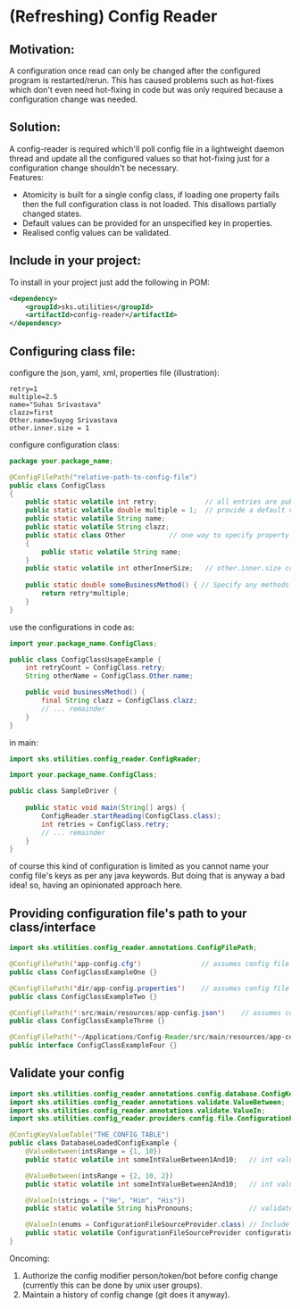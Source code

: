 # (Refreshing) Config Reader

## Motivation:
A configuration once read can only be changed after the configured program is restarted/rerun.
This has caused problems such as hot-fixes which don't even need hot-fixing in code but was only required because a configuration change was needed.

## Solution:
A config-reader is required which'll poll config file in a lightweight daemon thread and update all the configured values so that hot-fixing just for a configuration change shouldn't be necessary.  
Features:
- Atomicity is built for a single config class, if loading one property fails then the full configuration class is not loaded. This disallows partially changed states.
- Default values can be provided for an unspecified key in properties.
- Realised config values can be validated.

## Include in your project:
To install in your project just add the following in POM:
```xml
<dependency>
    <groupId>sks.utilities</groupId>
    <artifactId>config-reader</artifactId>
</dependency>
```

## Configuring class file:
configure the json, yaml, xml, properties file (illustration):
```properties
retry=1
multiple=2.5
name="Suhas Srivastava"
clazz=first
Other.name=Suyog Srivastava
other.inner.size = 1
```

configure configuration class:
```java
package your.package_name;

@ConfigFilePath("relative-path-to-config-file")
public class ConfigClass
{
    public static volatile int retry;            // all entries are public static so that you don't need to create unnecessary objects
    public static volatile double multiple = 1;  // provide a default value
    public static volatile String name;
    public static volatile String clazz;
    public static class Other           // one way to specify property grouping {see Other.name in the config file}
    {
        public static volatile String name;
    }
    public static volatile int otherInnerSize;   // other.inner.size converted to otherInnerSize. Another way to specify grouping
    
    public static double someBusinessMethod() { // Specify any methods (must be static)
        return retry*multiple;
    }
}
```

use the configurations in code as:
```java
import your.package_name.ConfigClass;

public class ConfigClassUsageExample {
    int retryCount = ConfigClass.retry;
    String otherName = ConfigClass.Other.name;

    public void businessMethod() {
        final String clazz = ConfigClass.clazz;
        // ... remainder
    }
}
```

in main:
```java
import sks.utilities.config_reader.ConfigReader;

import your.package_name.ConfigClass;

public class SampleDriver {
    
    public static void main(String[] args) {
        ConfigReader.startReading(ConfigClass.class);
        int retries = ConfigClass.retry;
        // ... remainder
    }
}
```

of course this kind of configuration is limited as you cannot name your config file's keys as per any java keywords. But doing that is anyway a bad idea!
so, having an opinionated approach here.

## Providing configuration file's path to your class/interface

```java
import sks.utilities.config_reader.annotations.ConfigFilePath;

@ConfigFilePath('app-config.cfg')               // assumes config file is in mvn like path of src/main/resources
public class ConfigClassExampleOne {}

@ConfigFilePath('dir/app-config.properties')    // assumes config file is in mvn like path having one more internal directory (dir) src/main/resources/dir/
public class ConfigClassExampleTwo {}

@ConfigFilePath(':src/main/resources/app-config.json')    // assumes config from project's root, so for a project named `config-reader` this annotated path is config-reader/src/main/resources/app-config.json
public class ConfigClassExampleThree {}

@ConfigFilePath('~/Applications/Config-Reader/src/main/resources/app-config.json')    // assumes config file from absolute path, i.e. any path starting from [A-Z]:/ (windows drives paths like C:/, D:\) or [~, /] (unix home and root paths) will be considered absolute paths
public interface ConfigClassExampleFour {}
```

## Validate your config

```java
import sks.utilities.config_reader.annotations.config.database.ConfigKeyValueTable;
import sks.utilities.config_reader.annotations.validate.ValueBetween;
import sks.utilities.config_reader.annotations.validate.ValueIn;
import sks.utilities.config_reader.providers.config.file.ConfigurationFileSourceProvider;

@ConfigKeyValueTable("THE_CONFIG_TABLE")
public class DatabaseLoadedConfigExample {
    @ValueBetween(intsRange = {1, 10})
    public static volatile int someIntValueBetween1And10;   // int value to be validated between 1 (inclusive) and 10 (exclusive) with the default integer difference of 1

    @ValueBetween(intsRange = {2, 10, 2})
    public static volatile int someIntValueBetween2And10;   // int value to be validated between 2 (inclusive) and 10 (exclusive) with the given integer difference of 2

    @ValueIn(strings = {"He", "Him", "His"})
    public static volatile String hisPronouns;              // validates string for the list of values

    @ValueIn(enums = ConfigurationFileSourceProvider.class) // Include all the values of this enum, values can be excluded using excludeEnums key
    public static volatile ConfigurationFileSourceProvider configurationFileSourceProvider;
}
```

Oncoming: 
1) Authorize the config modifier person/token/bot before config change (currently this can be done by unix user groups).
2) Maintain a history of config change (git does it anyway).